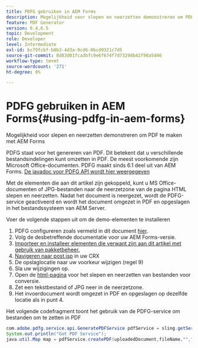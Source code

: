 ```yaml
---
title: PDFG gebruiken in AEM Forms
description: Mogelijkheid voor slepen en neerzetten demonstreren om PDF te maken met AEM Forms
feature: PDF Generator
version: 6.4,6.5
topic: Development
role: Developer
level: Intermediate
exl-id: bc79fcbf-b8b3-4d3a-9cd6-0bcd9321c7d5
source-git-commit: 8d83d01fca3bfc9e6f674f7d73298b42f98a5d46
workflow-type: tm+mt
source-wordcount: '271'
ht-degree: 0%

---
```


# PDFG gebruiken in AEM Forms{#using-pdfg-in-aem-forms}

Mogelijkheid voor slepen en neerzetten demonstreren om PDF te maken met AEM Forms

PDFG staat voor het genereren van PDF. Dit betekent dat u verschillende bestandsindelingen kunt omzetten in PDF. De meest voorkomende zijn Microsoft Office-documenten. PDFG maakt sinds 6.1 deel uit van AEM Forms.
[De javadoc voor PDFG API wordt hier weergegeven](https://www.adobe.io/experience-manager/reference-materials/6-5/forms/javadocs/index.html?com/adobe/fd/output/api/OutputService.html)

Met de elementen die aan dit artikel zijn gekoppeld, kunt u MS Office-documenten of JPG-bestanden naar de neerzetzone van de pagina HTML slepen en neerzetten. Nadat het document is neergezet, wordt de PDFG-service geactiveerd en wordt het document omgezet in PDF en opgeslagen in het bestandssysteem van AEM Server.

Voer de volgende stappen uit om de demo-elementen te installeren

1. PDFG configureren zoals vermeld in dit document [hier](https://helpx.adobe.com/experience-manager/6-4/forms/using/install-configure-pdf-generator.html).
1. Volg de desbetreffende documentatie voor uw AEM Forms-versie.
1. [Importeer en installeer elementen die verwant zijn aan dit artikel met gebruik van pakketbeheer.](assets/createpdfgdemov2.zip)
1. [Navigeren naar post.jsp](http://localhost:4502/apps/AemFormsSamples/components/createPDF/POST.jsp) in uw CRX
1. De opslaglocatie naar uw voorkeur wijzigen (regel 9)
1. Sla uw wijzigingen op.
1. Open de [  html-pagina](http://localhost:4502/content/DocumentServices/CreatePDFG.html) voor het slepen en neerzetten van bestanden voor conversie.
1. Zet een tekstbestand of JPG neer in de neerzetzone.
1. Het invoerdocument wordt omgezet in PDF en opgeslagen op dezelfde locatie als in punt 4.

Het volgende codefragment toont het gebruik van de PDFG-service om bestanden om te zetten in PDF

```java
com.adobe.pdfg.service.api.GeneratePDFService pdfService = sling.getService(com.adobe.pdfg.service.api.GeneratePDFService.class);
System.out.println("Got PDF Service");
java.util.Map map = pdfService.createPDF(uploadedDocument,fileName,"","Standard","No Security", null, null);
```
